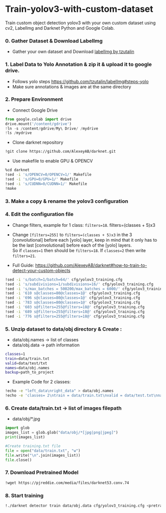 # Train-yolov3-with-custom-dataset
Train custom object detection yolov3 with your own custom dataset using cv2, LabelImg and Darknet Python and Google Colab. 


### 0. Gather Dataset & Download LabelImg
- Gather your own dataset and Download [labelImg by tzutalin](https://github.com/tzutalin/labelImg/releases/tag/v1.8.1)

### 1. Label Data to Yolo Annotation & zip it & upload it to google drive.
- Follows yolo steps https://github.com/tzutalin/labelImg#steps-yolo
- Make sure annotations & images are at the same directory

### 2. Prepare Environment
- Connect Google Drive
```py
from google.colab import drive
drive.mount('/content/gdrive')
!ln -s /content/gdrive/My\ Drive/ /mydrive
!ls /mydrive
```
- Clone darknet repository 
```sh
!git clone https://github.com/AlexeyAB/darknet.git
```
- Use makefile to enable GPU & OPENCV
```sh
%cd darknet
!sed -i 's/OPENCV=0/OPENCV=1/' Makefile
!sed -i 's/GPU=0/GPU=1/' Makefile
!sed -i 's/CUDNN=0/CUDNN=1/' Makefile
!make
```
### 3. Make a copy & rename the yolov3 configuration

### 4. Edit the configuration file
- Change filters, example for 1 class: `filters=18`. filters=(classes + 5)x3
- Change `[filters=255]` to `filters=(classes + 5)x3` in the 3 [convolutional] before each [yolo] layer, keep in mind that it only has to be the last [convolutional] before each of the [yolo] layers.<br>
So if `classes=1` then should be `filters=18`. If `classes=2` then write `filters=21`.

- Full Guide: https://github.com/AlexeyAB/darknet#how-to-train-to-detect-your-custom-objects
```sh
!sed -i 's/batch=1/batch=64/' cfg/yolov3_training.cfg
!sed -i 's/subdivisions=1/subdivisions=16/' cfg/yolov3_training.cfg
!sed -i 's/max_batches = 500200/max_batches = 6000/' cfg/yolov3_training.cfg
!sed -i '610 s@classes=80@classes=1@' cfg/yolov3_training.cfg
!sed -i '696 s@classes=80@classes=1@' cfg/yolov3_training.cfg
!sed -i '783 s@classes=80@classes=1@' cfg/yolov3_training.cfg
!sed -i '603 s@filters=255@filters=18@' cfg/yolov3_training.cfg
!sed -i '689 s@filters=255@filters=18@' cfg/yolov3_training.cfg
!sed -i '776 s@filters=255@filters=18@' cfg/yolov3_training.cfg
```

### 5. Unzip dataset to data/obj directory & Create :
- data/obj.names -> list of classes
- data/obj.data -> path information

```sh
classes=1
train=data/train.txt
valid=data/test/txt
names=data/obj.names
backup=path_to_project
```

- Example Code for 2 classes:
```sh
!echo -e "left_data\nright_data" > data/obj.names
!echo -e 'classes= 2\ntrain = data/train.txt\nvalid = data/test.txt\nnames = data/obj.names\nbackup = /mydrive/yolov3' > data/obj.data
```

### 6. Create data/train.txt -> list of images filepath
- data/obj/*.jpg

```py
import glob
images_list = glob.glob("data/obj/*[jpg|png|jpeg]")
print(images_list)

#Create training.txt file
file = open("data/train.txt", "w") 
file.write("\n".join(images_list)) 
file.close() 
```

### 7. Download Pretrained Model
```sh
!wget https://pjreddie.com/media/files/darknet53.conv.74
```

### 8.  Start training 
```sh
!./darknet detector train data/obj.data cfg/yolov3_training.cfg <pretrained_model> -dont_show
```
